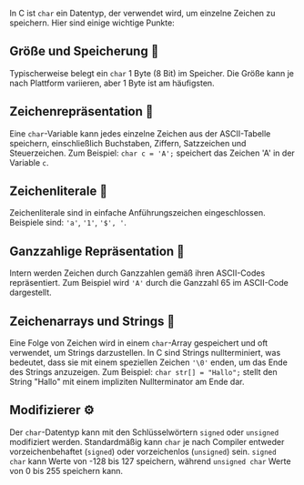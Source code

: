In C ist `char` ein Datentyp, der verwendet wird, um einzelne Zeichen zu speichern. Hier sind einige wichtige Punkte:

## Größe und Speicherung 📏

Typischerweise belegt ein `char` 1 Byte (8 Bit) im Speicher. Die Größe kann je nach Plattform variieren, aber 1 Byte ist am häufigsten.

## Zeichenrepräsentation 🔡

Eine `char`-Variable kann jedes einzelne Zeichen aus der ASCII-Tabelle speichern, einschließlich Buchstaben, Ziffern, Satzzeichen und Steuerzeichen. Zum Beispiel: `char c = 'A';` speichert das Zeichen 'A' in der Variable `c`.

## Zeichenliterale 📜

Zeichenliterale sind in einfache Anführungszeichen eingeschlossen. Beispiele sind: `'a'`, `'1'`, `'$', '`.

## Ganzzahlige Repräsentation 🔢

Intern werden Zeichen durch Ganzzahlen gemäß ihren ASCII-Codes repräsentiert. Zum Beispiel wird `'A'` durch die Ganzzahl 65 im ASCII-Code dargestellt.

## Zeichenarrays und Strings 🧩

Eine Folge von Zeichen wird in einem `char`-Array gespeichert und oft verwendet, um Strings darzustellen. In C sind Strings nullterminiert, was bedeutet, dass sie mit einem speziellen Zeichen `'\0'` enden, um das Ende des Strings anzuzeigen. Zum Beispiel: `char str[] = "Hallo";` stellt den String "Hallo" mit einem impliziten Nullterminator am Ende dar.

## Modifizierer ⚙️

Der `char`-Datentyp kann mit den Schlüsselwörtern `signed` oder `unsigned` modifiziert werden. Standardmäßig kann `char` je nach Compiler entweder vorzeichenbehaftet (`signed`) oder vorzeichenlos (`unsigned`) sein. `signed char` kann Werte von -128 bis 127 speichern, während `unsigned char` Werte von 0 bis 255 speichern kann.

